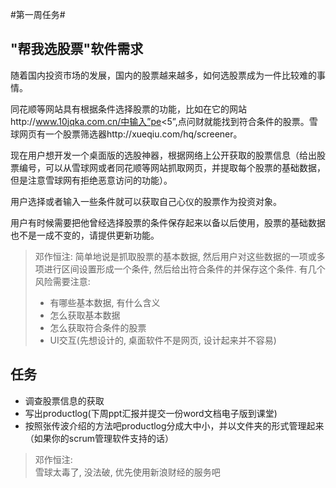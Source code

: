 #第一周任务#
## "帮我选股票"软件需求 ##

随着国内投资市场的发展，国内的股票越来越多，如何选股票成为一件比较难的事情。

同花顺等网站具有根据条件选择股票的功能，比如在它的网站http://www.10jqka.com.cn/中输入”pe<5”,点问财就能找到符合条件的股票。雪球网页有一个股票筛选器http://xueqiu.com/hq/screener。

现在用户想开发一个桌面版的选股神器，根据网络上公开获取的股票信息（给出股票编号，可以从雪球网或者同花顺等网站抓取网页，并提取每个股票的基础数据，但是注意雪球网有拒绝恶意访问的功能）。

用户选择或者输入一些条件就可以获取自己心仪的股票作为投资对象。

用户有时候需要把他曾经选择股票的条件保存起来以备以后使用，股票的基础数据也不是一成不变的，请提供更新功能。

>邓作恒注: 简单地说是抓取股票的基本数据, 然后用户对这些数据的一项或多项进行区间设置形成一个条件, 然后给出符合条件的并保存这个条件.
>有几个风险需要注意:
> 
> - 有哪些基本数据, 有什么含义
> - 怎么获取基本数据
> - 怎么获取符合条件的股票
> - UI交互(先想设计的, 桌面软件不是网页, 设计起来并不容易)

## 任务 ##

- 调查股票信息的获取
- 写出productlog(下周ppt汇报并提交一份word文档电子版到课堂)
- 按照张传波介绍的方法吧productlog分成大中小，并以文件夹的形式管理起来（如果你的scrum管理软件支持的话）

> 邓作恒注:  
> 雪球太毒了, 没法破, 优先使用新浪财经的服务吧
